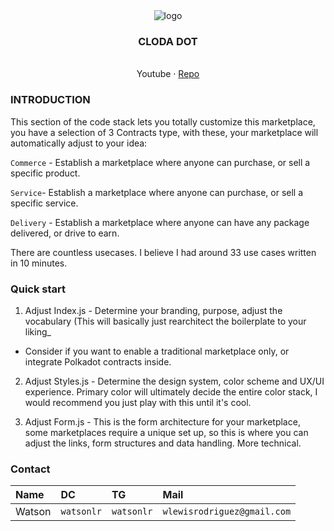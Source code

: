 <div align="center">
<img src="https://i.ibb.co/jJwDjDq/image-2024-05-06-105734553.png" alt="logo" />
</div>

<h3 align="center">CLODA DOT</h3>
  <p align="center">
  <br />
    <a">Youtube</a>
    ·
    <a href="https://github.com/5eh/Arthur-Labs-Polkadot-Prodigy">Repo</a>
  </p>
</div>

### INTRODUCTION

This section of the code stack lets you totally customize this marketplace, you have a selection of 3 Contracts type, with these, your marketplace will automatically adjust to your idea: 

`Commerce` - Establish a marketplace where anyone can purchase, or sell a specific product.

`Service`- Establish a marketplace where anyone can purchase, or sell a specific service. 

`Delivery` - Establish a marketplace where anyone can have any package delivered, or drive to earn.

There are countless usecases. I believe I had around 33 use cases written in 10 minutes.




### Quick start

1. Adjust Index.js - Determine your branding, purpose, adjust the vocabulary (This will basically just rearchitect the boilerplate to your liking_
* Consider if you want to enable a traditional marketplace only, or integrate Polkadot contracts inside.

2. Adjust Styles.js - Determine the design system, color scheme and UX/UI experience. Primary color will ultimately decide the entire color stack, I would recommend you just play with this until it's cool.

3. Adjust Form.js - This is the form architecture for your marketplace, some marketplaces require a unique set up, so this is where you can adjust the links, form structures and data handling. More technical.


### Contact

| Name   | DC         | TG         | Mail                        |
| :----- | :--------- | :--------- | :-------------------------- |
| Watson | `watsonlr` | `watsonlr` | `wlewisrodriguez@gmail.com` |
